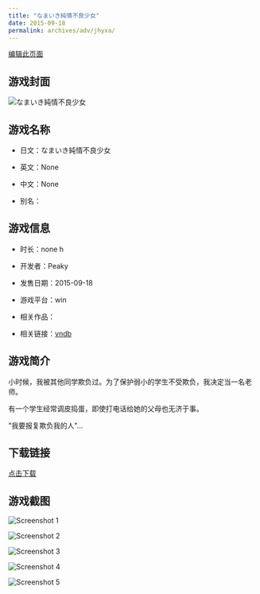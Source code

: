 ```yaml
---
title: "なまいき純情不良少女"
date: 2015-09-18
permalink: archives/adv/jhyxa/
---
```

[编辑此页面](https://github.com/ACG-3/ADV3-source/blob/main/source/_posts/%E3%81%AA%E3%81%BE%E3%81%84%E3%81%8D%E7%B4%94%E6%83%85%E4%B8%8D%E8%89%AF%E5%B0%91%E5%A5%B3.md)

## 游戏封面

![なまいき純情不良少女](https://pan.timero.xyz/d/onedrive/img_lib_001/%E3%81%AA%E3%81%BE%E3%81%84%E3%81%8D%E7%B4%94%E6%83%85%E4%B8%8D%E8%89%AF%E5%B0%91%E5%A5%B3_cover.avif)


## 游戏名称

- 日文：なまいき純情不良少女
- 英文：None
- 中文：None

- 别名：


## 游戏信息

- 时长：none h
- 开发者：Peaky
- 发售日期：2015-09-18
- 游戏平台：win
- 相关作品：

- 相关链接：[vndb](https://vndb.org/v18273)


## 游戏简介

小时候，我被其他同学欺负过。为了保护弱小的学生不受欺负，我决定当一名老师。

有一个学生经常调皮捣蛋，即使打电话给她的父母也无济于事。

"我要报复欺负我的人"...


## 下载链接

[点击下载](https://pan.timero.xyz/onedrive/adv_lib_001/%E3%81%AA%E3%81%BE%E3%81%84%E3%81%8D%E7%B4%94%E6%83%85%E4%B8%8D%E8%89%AF%E5%B0%91%E5%A5%B3)


## 游戏截图


![Screenshot 1](https://pan.timero.xyz/d/onedrive/img_lib_001/%E3%81%AA%E3%81%BE%E3%81%84%E3%81%8D%E7%B4%94%E6%83%85%E4%B8%8D%E8%89%AF%E5%B0%91%E5%A5%B3_Screenshot_1.avif)

![Screenshot 2](https://pan.timero.xyz/d/onedrive/img_lib_001/%E3%81%AA%E3%81%BE%E3%81%84%E3%81%8D%E7%B4%94%E6%83%85%E4%B8%8D%E8%89%AF%E5%B0%91%E5%A5%B3_Screenshot_2.avif)

![Screenshot 3](https://pan.timero.xyz/d/onedrive/img_lib_001/%E3%81%AA%E3%81%BE%E3%81%84%E3%81%8D%E7%B4%94%E6%83%85%E4%B8%8D%E8%89%AF%E5%B0%91%E5%A5%B3_Screenshot_3.avif)

![Screenshot 4](https://pan.timero.xyz/d/onedrive/img_lib_001/%E3%81%AA%E3%81%BE%E3%81%84%E3%81%8D%E7%B4%94%E6%83%85%E4%B8%8D%E8%89%AF%E5%B0%91%E5%A5%B3_Screenshot_4.avif)

![Screenshot 5](https://pan.timero.xyz/d/onedrive/img_lib_001/%E3%81%AA%E3%81%BE%E3%81%84%E3%81%8D%E7%B4%94%E6%83%85%E4%B8%8D%E8%89%AF%E5%B0%91%E5%A5%B3_Screenshot_5.avif)

